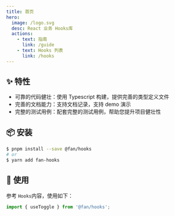 ```yaml
---
title: 首页
hero:
  image: /logo.svg
  desc: React 业务 Hooks库
  actions:
    - text: 指南
      link: /guide
    - text: Hooks 列表
      link: /hooks
---
```


## ✨ 特性

- 可靠的代码健壮：使用 Typescript 构建，提供完善的类型定义文件
- 完善的文档能力：支持文档记录，支持 demo 演示
- 完整的测试用例：配套完整的测试用例，帮助您提升项目健壮性

## 📦 安装

```bash
$ pnpm install --save @fan/hooks
# or
$ yarn add fan-hooks
```

## 🔨 使用

参考 `Hooks`内容，使用如下：

```ts
import { useToggle } from '@fan/hooks';
```
